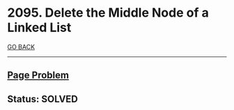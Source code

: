 # 2095. Delete the Middle Node of a Linked List

[GO BACK](../README.md)

___

## [Page Problem](https://leetcode.com/problems/middle-of-the-linked-list/)

## Status: SOLVED
